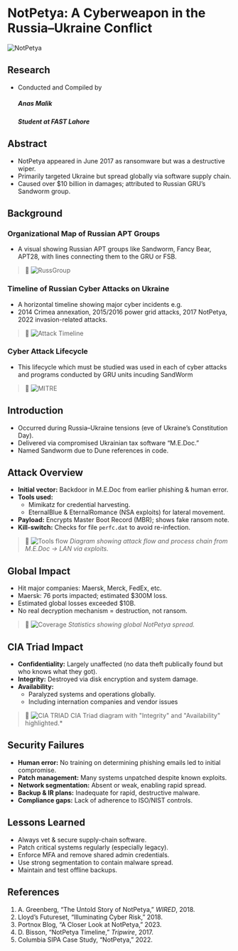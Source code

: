 # NotPetya: A Cyberweapon in the Russia–Ukraine Conflict

![NotPetya](images/not-petya.jpeg)

## Research
- Conducted and Compiled by 
  ##### Anas Malik
  ##### Student at FAST Lahore

## Abstract
- NotPetya appeared in June 2017 as ransomware but was a destructive wiper.
- Primarily targeted Ukraine but spread globally via software supply chain.
- Caused over $10 billion in damages; attributed to Russian GRU’s Sandworm group.

## Background
  ### Organizational Map of Russian APT Groups
  - A visual showing Russian APT groups like Sandworm, Fancy Bear, APT28, with lines connecting them to the GRU or FSB.
  
 > 📌
 > ![RussGroup](images/russian-grps.jpg)

  ### Timeline of Russian Cyber Attacks on Ukraine
  - A horizontal timeline showing major cyber incidents e.g. 
  - 2014 Crimea annexation, 2015/2016 power grid attacks, 2017 NotPetya, 2022 invasion-related attacks.
  
 > 📌
 > ![Attack Timeline](images/ukr-rus.png)

 ###  Cyber Attack Lifecycle 
 - This lifecycle which must be studied was used in each of cyber attacks and programs conducted by GRU units incuding SandWorm
  
 > 📌
 > ![MITRE](images/cyber-kill-chain.jpg)


## Introduction
- Occurred during Russia–Ukraine tensions (eve of Ukraine’s Constitution Day).
- Delivered via compromised Ukrainian tax software “M.E.Doc.”
- Named Sandworm due to Dune references in code.

## Attack Overview
- **Initial vector:** Backdoor in M.E.Doc from earlier phishing & human error.
- **Tools used:**
  - Mimikatz for credential harvesting.
  - EternalBlue & EternalRomance (NSA exploits) for lateral movement.
- **Payload:** Encrypts Master Boot Record (MBR); shows fake ransom note.
- **Kill-switch:** Checks for file `perfc.dat` to avoid re-infection.

>📌
> ![Tools flow](images/tools-notpetya.png)
> *Diagram showing attack flow and process chain from M.E.Doc → LAN via exploits.*

## Global Impact
- Hit major companies: Maersk, Merck, FedEx, etc.
- Maersk: 76 ports impacted; estimated $300M loss.
- Estimated global losses exceeded $10B.
- No real decryption mechanism = destruction, not ransom.

> 📌 
>  ![Coverage](images/attack-cover.jpg)
> *Statistics showing global NotPetya spread.*

## CIA Triad Impact
- **Confidentiality:** Largely unaffected (no data theft publically found but who knows what they got).
- **Integrity:** Destroyed via disk encryption and system damage.
- **Availability:** 
  - Paralyzed systems and operations globally.
  - Including internation companies and vendor issues

> 📌
> ![CIA TRIAD](images/cia.jpg)
> CIA Triad diagram with "Integrity" and "Availability" highlighted.*

## Security Failures
- **Human error:** No training on determining phishing emails led to initial compromise.
- **Patch management:** Many systems unpatched despite known exploits.
- **Network segmentation:** Absent or weak, enabling rapid spread.
- **Backup & IR plans:** Inadequate for rapid, destructive malware.
- **Compliance gaps:** Lack of adherence to ISO/NIST controls.

## Lessons Learned
- Always vet & secure supply-chain software.
- Patch critical systems regularly (especially legacy).
- Enforce MFA and remove shared admin credentials.
- Use strong segmentation to contain malware spread.
- Maintain and test offline backups.

## References
1. A. Greenberg, “The Untold Story of NotPetya,” *WIRED*, 2018.  
2. Lloyd’s Futureset, “Illuminating Cyber Risk,” 2018.  
3. Portnox Blog, “A Closer Look at NotPetya,” 2023.  
4. D. Bisson, “NotPetya Timeline,” *Tripwire*, 2017.  
5. Columbia SIPA Case Study, “NotPetya,” 2022.

